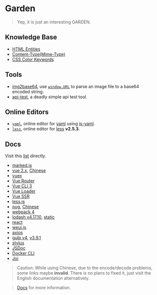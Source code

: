 # Garden

> Yep, it is just an interesting GARDEN.

## Knowledge Base

- [HTML Entities](https://hdk4.com/garden/kb/html-entities.html)
- [Content-Type(Mime-Type)](https://hdk4.com/garden/kb/mime-type.html)
- [CSS Color Keywords](https://hdk4.com/garden/kb/css-color-keywords.html)

## Tools

- [img2base64](https://hdk4.com/garden/tools/img2base64.html), use [`window.URL`](https://developer.mozilla.org/en-US/docs/Web/API/URL/URL) to parse an image file to a base64 encoded string.
- [api-test](https://hdk4.com/garden/tools/api-test.html), a deadly simple api test tool.

## Online Editors

- [`yaml`](https://hdk4.com/garden/oe/yaml.html), online editor for [yaml](http://yaml.org/) using [js-yaml](https://github.com/nodeca/js-yaml).
- [`less`](https://hdk4.com/garden/oe/less.html), online editor for [less](http://lesscss.org/) **v2.5.3**.

## Docs

Visit this [list](https://hdk4.com/garden/docs/index.html) directly.

- [marked.js](https://hdk4.com/garden/docs/marked.html)
- [vue 2.x](https://hdk4.com/garden/docs/vue.html), [Chinese](https://hdk4.com/garden/docs/vue_zh.html)
- [vuex](https://hdk4.com/garden/docs/vuex.html)
- [Vue Router](https://hdk4.com/garden/docs/vue-router.html)
- [Vue CLI 3](https://hdk4.com/garden/docs/vue-cli.html)
- [Vue Loader](https://hdk4.com/garden/docs/vue-loader.html)
- [Vue SSR](https://hdk4.com/garden/docs/vue-ssr.html)
- [less.js](https://hdk4.com/garden/docs/less.html)
- [pug](https://hdk4.com/garden/docs/pug.html), [Chinese](https://hdk4.com/garden/docs/pug_zh.html)
- [webpack 4](https://hdk4.com/garden/docs/webpack.html)
- [lodash v4.17.10](https://hdk4.com/garden/docs/lodash.html), [static](https://hdk4.com/garden/docs/lodash_static.html)
- [react](https://hdk4.com/garden/docs/react.html)
- [weui.js](https://hdk4.com/garden/docs/weui.js.html)
- [axios](https://hdk4.com/garden/docs/axios.html)
- [gulp v4](https://hdk4.com/garden/docs/gulp.html), [v3.9.1](https://hdk4.com/garden/docs/gulp-v3.9.1.html)
- [stylus](https://hdk4.com/garden/docs/stylus.html)
- [JSDoc](https://hdk4.com/garden/docs/jsdoc.html)
- [Docker CLI](https://hdk4.com/garden/docs/docker-cli.html)
- [Joi](https://hdk4.com/garden/docs/joi.html)

> Caution: While using Chinese, due to the encode/decode problems, some links maybe **invalid**. There is no plans to fixed it, just visit the English documentation alternatively.

> [Docs](https://github.com/hdk4/garden/tree/master/src/docs#docs) for more information.
